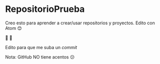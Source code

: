 # RepositorioPrueba
Creo esto para aprender a crear/usar repositorios y proyectos. Edito con Atom 😊

💃 🐣


Edito para que me suba un _commit_


Nota: GitHub NO tiene acentos 😕

